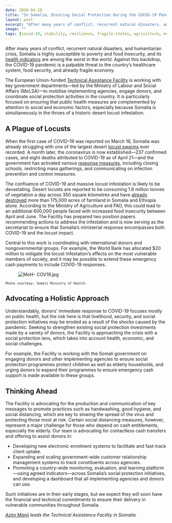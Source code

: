 ```yaml
---
date: 2020-04-28
title: "In Somalia, Ensuring Social Protection During the COVID-19 Pandemic and Food Security Crisis"
layout: post
excerpt: "After many years of conflict, recurrent natural disasters, and humanitarian crisis, Somalia is highly susceptible to poverty and food insecurity, and its health indicators are among the worst in the world."
image: ""
tags: [covid-19, stability, resilience, fragile-states, agriculture, european-union, food-security]
---
```

<p>After many years of conflict, recurrent natural disasters, and humanitarian crisis, Somalia is highly susceptible to poverty and food insecurity, and its <a href="https://www.who.int/hac/donorinfo/somalia.pdf">health indicators</a> are among the worst in the world. Against this backdrop, the COVID-19 pandemic is a palpable threat to the country’s healthcare system, food security, and already fragile economy.</p><p>The European Union-funded <a href="https://www.dai.com/our-work/projects/somalia-technical-assistance-facility">Technical Assistance Facility</a> is working with key government departments—led by the Ministry of Labour and Social Affairs (MoLSA)—to mobilise implementing agencies, engage donors, and coordinate social protection activities in the country. It is particularly focused on ensuring that public health measures are complemented by attention to social and economic factors, especially because Somalia is simultaneously in the throes of a historic desert locust infestation.</p><h2 id="a-plague-of-locusts">A Plague of Locusts</h2><p>When the first case of COVID-19 was reported on March 16, Somalia was already struggling with one of the largest desert <a href="https://www.bbc.com/news/world-africa-51348517">locust swarms</a> ever recorded. A month later, the coronavirus is now established—237 confirmed cases, and eight deaths attributed to COVID-19 as of April 21—and the government has activated various <a href="https://www.africa-newsroom.com/press/coronavirus-somalia-international-organization-for-migration-iom-somalia-preparedness-and-response-plan-covid19-april-2020">response measures</a>, including closing schools, restricting mass gatherings, and communicating on infection prevention and control measures.</p><p>The confluence of COVID-19 and massive locust infestation is likely to be devastating. Desert locusts are reported to be consuming 1.8 million tonnes of vegetation a day across 350 square kilometres and have <a href="https://reliefweb.int/report/somalia/six-things-you-didn-t-know-about-desert-locusts">already destroyed</a> more than 175,000 acres of farmland in Somalia and Ethiopia alone. According to the Ministry of Agriculture and FAO, this could lead to an additional 600,000 people faced with increased food insecurity between April and June. The Facility has prepared two position papers recommending actions to address the infestation and is now serving as the secretariat to ensure that Somalia’s ministerial response encompasses both COVID-19 and the locust impact.</p><p>Central to this work is coordinating with international donors and nongovernmental groups. For example, the World Bank has allocated $20 million to mitigate the locust infestation’s effects on the most vulnerable members of society, and it may be possible to extend these emergency cash payments to include COVID-19 responses.</p><figure class="kg-card kg-image-card"><img src="https://pubs.ghost.io/uploads/MoH-%20COV19.jpg" class="kg-image" alt="MoH- COV19.jpg" loading="lazy"></figure><p><code><code>Photo courtesy: Somali Ministry of Health.</code></code></p><h2 id="advocating-a-holistic-approach">Advocating a Holistic Approach</h2><p>Understandably, donors’ immediate response to COVID-19 focuses mostly on public health, but the risk here is that livelihood, security, and social protection initiatives may be eroded as a result of the shocks caused by the pandemic. Seeking to strengthen existing social protection investments made by a variety of donors, the Facility is approaching the crisis with a social protection lens, which takes into account health, economic, and social challenges.</p><p>For example, the Facility is working with the Somali government on engaging donors and other implementing agencies to ensure social protection programmes protect children as well as elderly households, and urging donors to expand their programmes to ensure emergency cash support is made available to these groups.</p><h2 id="thinking-ahead">Thinking Ahead</h2><p>The Facility is advocating for the production and communication of key messages to promote practices such as handwashing, good hygiene, and social distancing, which are key to slowing the spread of the virus and protecting those most at risk. Certain social distancing measures, however, represent a major challenge for those who depend on cash entitlements, especially the elderly. Our team is advocating for contactless cash transfers and offering to assist donors in:</p><ul><li>Developing new electronic enrolment systems to facilitate and fast-track client uptake.</li><li>Expanding and scaling government-wide customer relationship management systems to track constituents across agencies.</li><li>Promoting a country-wide monitoring, evaluation, and learning platform—using agreed indicators—across Somalia’s social protection initiatives, and developing a dashboard that all implementing agencies and donors can use.</li></ul><p>Such initiatives are in their early stages, but we expect they will soon have the financial and technical commitments to ensure their delivery in vulnerable communities throughout Somalia.</p><p><em><a href="https://www.linkedin.com/in/azim-manji-4577811a/">Azim Manji</a> leads the Technical Assistance Facility in Somalia.</em></p>
  